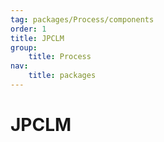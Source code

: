 ```yaml
---
tag: packages/Process/components
order: 1
title: JPCLM
group:
    title: Process
nav:
    title: packages
---
```


# JPCLM
